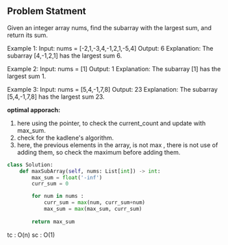 ## Problem Statment
Given an integer array nums, find the  subarray with the largest sum, and return its sum.

Example 1:
Input: nums = [-2,1,-3,4,-1,2,1,-5,4]
Output: 6
Explanation: The subarray [4,-1,2,1] has the largest sum 6.

Example 2:
Input: nums = [1]
Output: 1
Explanation: The subarray [1] has the largest sum 1.

Example 3:
Input: nums = [5,4,-1,7,8]
Output: 23
Explanation: The subarray [5,4,-1,7,8] has the largest sum 23.

**optimal apporach:**
1. here using the pointer, to check the current_count and update with max_sum. 
2. check for the kadlene's algorithm. 
3. here, the previous elements in the array, is not max , there is not use of adding them, 
so check the maximum before adding them. 

```python
class Solution:
    def maxSubArray(self, nums: List[int]) -> int:
        max_sum = float('-inf')
        curr_sum = 0 

        for num in nums : 
            curr_sum = max(num, curr_sum+num)
            max_sum = max(max_sum, curr_sum)
        
        return max_sum
```

tc : O(n)
sc : O(1)